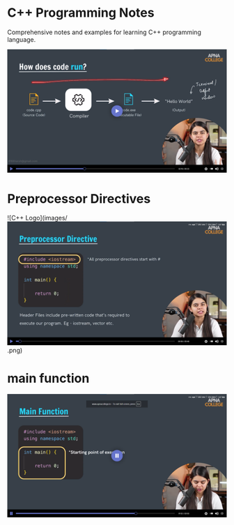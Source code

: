 # C++ Programming Notes
Comprehensive notes and examples for learning C++ programming language.

![C++ Logo](images/image.png) <!-- Add your screenshot here -->

# Preprocessor Directives

![C++ Logo](images/![alt text](image.png).png) <!-- Add your screenshot here -->

# main function
![alt text](image-1.png)